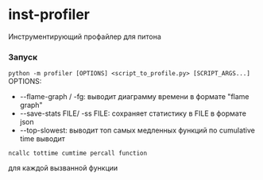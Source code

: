 # inst-profiler
Инструментирующий профайлер для питона
### Запуск
`python -m profiler [OPTIONS] <script_to_profile.py> [SCRIPT_ARGS...]`  
OPTIONS:
* --flame-graph / -fg: выводит диаграмму времени в формате "flame graph"
* --save-stats FILE/ -ss FILE: сохраняет статистику в FILE в формате json
* --top-slowest: выводит топ самых медленных функций по cumulative time
выводит   
```
ncallc tottime cumtime percall function
```
для каждой вызванной функции



